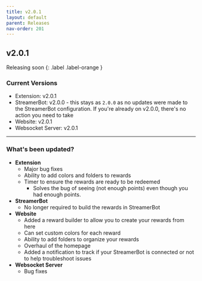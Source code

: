 ```yaml
---
title: v2.0.1
layout: default
parent: Releases
nav-order: 201
---
```


## v2.0.1
Releasing soon
{: .label .label-orange }

### Current Versions

- Extension: v2.0.1
- StreamerBot: v2.0.0 - this stays as `2.0.0` as no updates were made to the StreamerBot configuration. If you're already on v2.0.0, there's no action you need to take
- Website: v2.0.1
- Websocket Server: v2.0.1

---
### What's been updated?

- **Extension**
    - Major bug fixes
    - Ability to add colors and folders to rewards
    - Timer to ensure the rewards are ready to be redeemed
      - Solves the bug of seeing (not enough points) even though you had enough points.
- **StreamerBot**
    - No longer required to build the rewards in StreamerBot
- **Website**
    - Added a reward builder to allow you to create your rewards from here
    - Can set custom colors for each reward
    - Ability to add folders to organize your rewards
    - Overhaul of the homepage
    - Added a notification to track if your StreamerBot is connected or not to help troubleshoot issues
- **Websocket Server**
    - Bug fixes


[github]: https://github.com/gezelio/ytcr